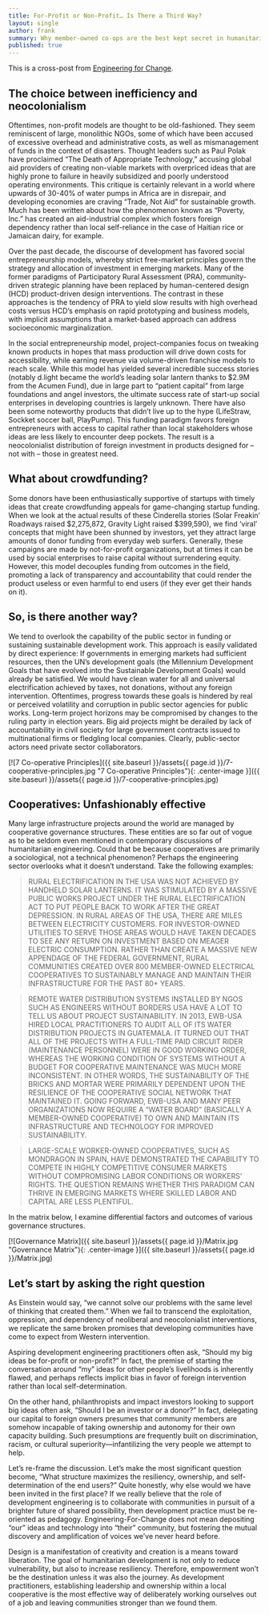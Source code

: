 ```yaml
---
title: For-Profit or Non-Profit… Is There a Third Way?
layout: single
author: frank
summary: Why member-owned co-ops are the best kept secret in humanitarian development
published: true
---
```

This is a cross-post from [Engineering for Change](https://www.engineeringforchange.org/for-profit-or-non-profit-is-there-a-third-way/).

## The choice between inefficiency and neocolonialism
Oftentimes, non-profit models are thought to be old-fashioned. They seem reminiscent of large, monolithic NGOs, some of which have been accused of excessive overhead and administrative costs, as well as mismanagement of funds in the context of disasters. Thought leaders such as Paul Polak have proclaimed “The Death of Appropriate Technology,” accusing global aid providers of creating non-viable markets with overpriced ideas that are highly prone to failure in heavily subsidized and poorly understood operating environments. This critique is certainly relevant in a world where upwards of 30-40% of water pumps in Africa are in disrepair, and developing economies are craving “Trade, Not Aid” for sustainable growth. Much has been written about how the phenomenon known as “Poverty, Inc.” has created an aid-industrial complex which fosters foreign dependency rather than local self-reliance in the case of Haitian rice or Jamaican dairy, for example.

Over the past decade, the discourse of development has favored social entrepreneurship models, whereby strict free-market principles govern the strategy and allocation of investment in emerging markets. Many of the former paradigms of Participatory Rural Assessment (PRA), community-driven strategic planning have been replaced by human-centered design (HCD) product-driven design interventions. The contrast in these approaches is the tendency of PRA to yield slow results with high overhead costs versus HCD’s emphasis on rapid prototyping and business models, with implicit assumptions that a market-based approach can address socioeconomic marginalization.

In the social entrepreneurship model, project-companies focus on tweaking known products in hopes that mass production will drive down costs for accessibility, while earning revenue via volume-driven franchise models to reach scale. While this model has yielded several incredible success stories (notably d.light became the world’s leading solar lantern thanks to $2.9M from the Acumen Fund), due in large part to “patient capital” from large foundations and angel investors, the ultimate success rate of start-up social enterprises in developing countries is largely unknown. There have also been some noteworthy products that didn’t live up to the hype (LifeStraw, Sockket soccer ball, PlayPump). This funding paradigm favors foreign entrepreneurs with access to capital rather than local stakeholders whose ideas are less likely to encounter deep pockets. The result is a neocolonialist distribution of foreign investment in products designed for – not with – those in greatest need.

## What about crowdfunding?
Some donors have been enthusiastically supportive of startups with timely ideas that create crowdfunding appeals for game-changing startup funding. When we look at the actual results of these Cinderella stories (Solar Freakin’ Roadways raised $2,275,872, Gravity Light raised $399,590), we find ‘viral’ concepts that might have been shunned by investors, yet they attract large amounts of donor funding from everyday web surfers. Generally, these campaigns are made by not-for-profit organizations, but at times it can be used by social enterprises to raise capital without surrendering equity. However, this model decouples funding from outcomes in the field, promoting a lack of transparency and accountability that could render the product useless or even harmful to end users (if they ever get their hands on it).

## So, is there another way?
We tend to overlook the capability of the public sector in funding or sustaining sustainable development work. This approach is easily validated by direct experience: If governments in emerging markets had sufficient resources, then the UN’s development goals (the Millennium Development Goals that have evolved into the Sustainable Development Goals) would already be satisfied. We would have clean water for all and universal electrification achieved by taxes, not donations, without any foreign intervention. Oftentimes, progress towards these goals is hindered by real or perceived volatility and corruption in public sector agencies for public works. Long-term project horizons may be compromised by changes to the ruling party in election years. Big aid projects might be derailed by lack of accountability in civil society for large government contracts issued to multinational firms or fledgling local companies. Clearly, public-sector actors need private sector collaborators.

[![7 Co-operative Principles]({{ site.baseurl }}/assets{{ page.id }}/7-cooperative-principles.jpg "7 Co-operative Principles"){: .center-image }]({{ site.baseurl }}/assets{{ page.id }}/7-cooperative-principles.jpg)

## Cooperatives: Unfashionably effective
Many large infrastructure projects around the world are managed by cooperative governance structures. These entities are so far out of vogue as to be seldom even mentioned in contemporary discussions of humanitarian engineering. Could that be because cooperatives are primarily a sociological, not a technical phenomenon? Perhaps the engineering sector overlooks what it doesn’t understand. Take the following examples:

> RURAL ELECTRIFICATION IN THE USA WAS NOT ACHIEVED BY HANDHELD SOLAR LANTERNS. IT WAS STIMULATED BY A MASSIVE PUBLIC WORKS PROJECT UNDER THE RURAL ELECTRIFICATION ACT TO PUT PEOPLE BACK TO WORK AFTER THE GREAT DEPRESSION. IN RURAL AREAS OF THE USA, THERE ARE MILES BETWEEN ELECTRICITY CUSTOMERS. FOR INVESTOR-OWNED UTILITIES TO SERVE THOSE AREAS WOULD HAVE TAKEN DECADES TO SEE ANY RETURN ON INVESTMENT BASED ON MEAGER ELECTRIC CONSUMPTION. RATHER THAN CREATE A MASSIVE NEW APPENDAGE OF THE FEDERAL GOVERNMENT, RURAL COMMUNITIES CREATED OVER 800 MEMBER-OWNED ELECTRICAL COOPERATIVES TO SUSTAINABLY MANAGE AND MAINTAIN THEIR INFRASTRUCTURE FOR THE PAST 80+ YEARS.

> REMOTE WATER DISTRIBUTION SYSTEMS INSTALLED BY NGOS SUCH AS ENGINEERS WITHOUT BORDERS USA HAVE A LOT TO TELL US ABOUT PROJECT SUSTAINABILITY. IN 2013, EWB-USA HIRED LOCAL PRACTITIONERS TO AUDIT ALL OF ITS WATER DISTRIBUTION PROJECTS IN GUATEMALA. IT TURNED OUT THAT ALL OF THE PROJECTS WITH A FULL-TIME PAID CIRCUIT RIDER (MAINTENANCE PERSONNEL) WERE IN GOOD WORKING ORDER, WHEREAS THE WORKING CONDITION OF SYSTEMS WITHOUT A BUDGET FOR COOPERATIVE MAINTENANCE WAS MUCH MORE INCONSISTENT. IN OTHER WORDS, THE SUSTAINABILITY OF THE BRICKS AND MORTAR WERE PRIMARILY DEPENDENT UPON THE RESILIENCE OF THE COOPERATIVE SOCIAL NETWORK THAT MAINTAINED IT. GOING FORWARD, EWB-USA AND MANY PEER ORGANIZATIONS NOW REQUIRE A “WATER BOARD” (BASICALLY A MEMBER-OWNED COOPERATIVE) TO OWN AND MAINTAIN ITS INFRASTRUCTURE AND TECHNOLOGY FOR IMPROVED SUSTAINABILITY.

> LARGE-SCALE WORKER-OWNED COOPERATIVES, SUCH AS MONDRAGON IN SPAIN, HAVE DEMONSTRATED THE CAPABILITY TO COMPETE IN HIGHLY COMPETITIVE CONSUMER MARKETS WITHOUT COMPROMISING LABOR CONDITIONS OR WORKERS’ RIGHTS. THE QUESTION REMAINS WHETHER THIS PARADIGM CAN THRIVE IN EMERGING MARKETS WHERE SKILLED LABOR AND CAPITAL ARE LESS PLENTIFUL.

In the matrix below, I examine differential factors and outcomes of various governance structures.

[![Governance Matrix]({{ site.baseurl }}/assets{{ page.id }}/Matrix.jpg "Governance Matrix"){: .center-image }]({{ site.baseurl }}/assets{{ page.id }}/Matrix.jpg)

## Let’s start by asking the right question

As Einstein would say, “we cannot solve our problems with the same level of thinking that created them.” When we fail to transcend the exploitation, oppression, and dependency of neoliberal and neocolonialist interventions, we replicate the same broken promises that developing communities have come to expect from Western intervention.

Aspiring development engineering practitioners often ask, “Should my big ideas be for-profit or non-profit?” In fact, the premise of starting the conversation around “my” ideas for other people’s livelihoods is inherently flawed, and perhaps reflects implicit bias in favor of foreign intervention rather than local self-determination.

On the other hand, philanthropists and impact investors looking to support big ideas often ask, “Should I be an investor or a donor?” In fact, delegating our capital to foreign owners presumes that community members are somehow incapable of taking ownership and autonomy for their own capacity building. Such presumptions are frequently built on discrimination, racism, or cultural superiority—infantilizing the very people we attempt to help.

Let’s re-frame the discussion. Let’s make the most significant question become, “What structure maximizes the resiliency, ownership, and self-determination of the end users?” Quite honestly, why else would we have been invited in the first place? If we really believe that the role of development engineering is to collaborate with communities in pursuit of a brighter future of shared possibility, then development practice must be re-oriented as pedagogy. Engineering-For-Change does not mean depositing “our” ideas and technology into “their” community, but fostering the mutual discovery and amplification of voices we’ve never heard before.

Design is a manifestation of creativity and creation is a means toward liberation. The goal of humanitarian development is not only to reduce vulnerability, but also to increase resiliency. Therefore, empowerment won’t be the destination unless it was also the journey. As development practitioners, establishing leadership and ownership within a local cooperative is the most effective way of deliberately working ourselves out of a job and leaving communities stronger than we found them.
